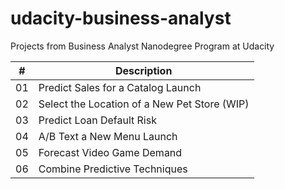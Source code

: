 # udacity-business-analyst
 Projects from Business Analyst Nanodegree Program at Udacity

\# | Description
------------ | -------------
01 | Predict Sales for a Catalog Launch
02 | Select the Location of a New Pet Store (WIP)
03 | Predict Loan Default Risk
04 | A/B Text a New Menu Launch
05 | Forecast Video Game Demand
06 | Combine Predictive Techniques
